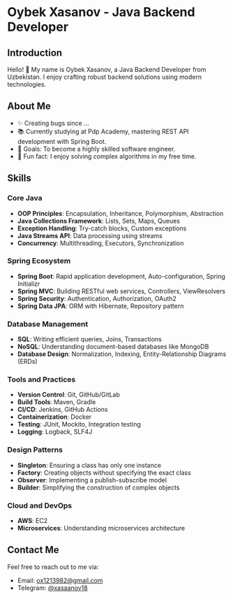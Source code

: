 # Oybek Xasanov - Java Backend Developer

## Introduction
Hello! 👋 My name is Oybek Xasanov, a Java Backend Developer from Uzbekistan. I enjoy crafting robust backend solutions using modern technologies.

## About Me
- ✨ Creating bugs since ...
- 📚 Currently studying at Pdp Academy, mastering REST API development with Spring Boot.
- 🎯 Goals: To become a highly skilled software engineer.
- 🎲 Fun fact: I enjoy solving complex algorithms in my free time.

## Skills

### Core Java
- **OOP Principles**: Encapsulation, Inheritance, Polymorphism, Abstraction
- **Java Collections Framework**: Lists, Sets, Maps, Queues
- **Exception Handling**: Try-catch blocks, Custom exceptions
- **Java Streams API**: Data processing using streams
- **Concurrency**: Multithreading, Executors, Synchronization

### Spring Ecosystem
- **Spring Boot**: Rapid application development, Auto-configuration, Spring Initializr
- **Spring MVC**: Building RESTful web services, Controllers, ViewResolvers
- **Spring Security**: Authentication, Authorization, OAuth2
- **Spring Data JPA**: ORM with Hibernate, Repository pattern

### Database Management
- **SQL**: Writing efficient queries, Joins, Transactions
- **NoSQL**: Understanding document-based databases like MongoDB
- **Database Design**: Normalization, Indexing, Entity-Relationship Diagrams (ERDs)

### Tools and Practices
- **Version Control**: Git, GitHub/GitLab
- **Build Tools**: Maven, Gradle
- **CI/CD**: Jenkins, GitHub Actions
- **Containerization**: Docker
- **Testing**: JUnit, Mockito, Integration testing
- **Logging**: Logback, SLF4J

### Design Patterns
- **Singleton**: Ensuring a class has only one instance
- **Factory**: Creating objects without specifying the exact class
- **Observer**: Implementing a publish-subscribe model
- **Builder**: Simplifying the construction of complex objects

### Cloud and DevOps
- **AWS**: EC2
- **Microservices**: Understanding microservices architecture

## Contact Me
Feel free to reach out to me via:
- Email: [ox1213982@gmail.com](mailto:ox1213982@gmail.com)
- Telegram: [@xasaanov18](https://t.me/xasaanov18)
